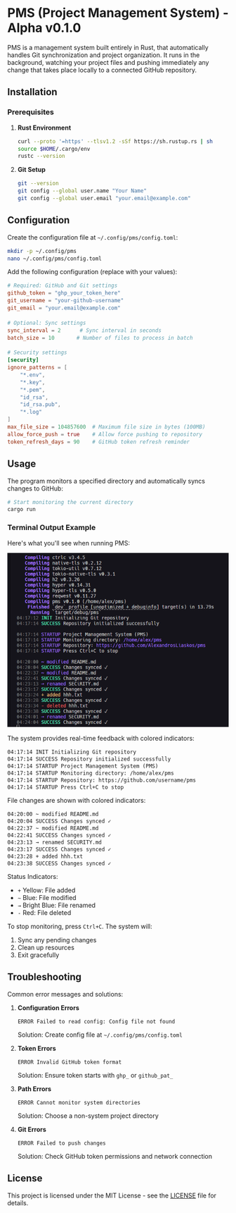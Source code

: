 # PMS (Project Management System) - Alpha v0.1.0

PMS is a management system built entirely in Rust, that automatically handles Git synchronization and project organization. It runs in the background, watching your project files and pushing immediately any change that takes place locally to a connected GitHub repository.

## Installation

### Prerequisites

1. **Rust Environment**
   ```bash
   curl --proto '=https' --tlsv1.2 -sSf https://sh.rustup.rs | sh
   source $HOME/.cargo/env
   rustc --version  
   ```

2. **Git Setup**
   ```bash
   git --version  
   git config --global user.name "Your Name"
   git config --global user.email "your.email@example.com"
   ```


## Configuration

Create the configuration file at `~/.config/pms/config.toml`:

```bash
mkdir -p ~/.config/pms
nano ~/.config/pms/config.toml
```

Add the following configuration (replace with your values):

```toml
# Required: GitHub and Git settings
github_token = "ghp_your_token_here"
git_username = "your-github-username"
git_email = "your.email@example.com"

# Optional: Sync settings
sync_interval = 2      # Sync interval in seconds
batch_size = 10       # Number of files to process in batch

# Security settings
[security]
ignore_patterns = [
    "*.env",
    "*.key",
    "*.pem",
    "id_rsa",
    "id_rsa.pub",
    "*.log"
]
max_file_size = 104857600  # Maximum file size in bytes (100MB)
allow_force_push = true    # Allow force pushing to repository
token_refresh_days = 90    # GitHub token refresh reminder
```

## Usage

The program monitors a specified directory and automatically syncs changes to GitHub:

```bash
# Start monitoring the current directory
cargo run
```

### Terminal Output Example

Here's what you'll see when running PMS:

![alt text](image.png)

The system provides real-time feedback with colored indicators:

```
04:17:14 INIT Initializing Git repository
04:17:14 SUCCESS Repository initialized successfully
04:17:14 STARTUP Project Management System (PMS)
04:17:14 STARTUP Monitoring directory: /home/alex/pms
04:17:14 STARTUP Repository: https://github.com/username/pms
04:17:14 STARTUP Press Ctrl+C to stop
```

File changes are shown with colored indicators:
```
04:20:00 ~ modified README.md
04:20:04 SUCCESS Changes synced ✓
04:22:37 ~ modified README.md
04:22:41 SUCCESS Changes synced ✓
04:23:13 → renamed SECURITY.md
04:23:17 SUCCESS Changes synced ✓
04:23:28 + added hhh.txt
04:23:38 SUCCESS Changes synced ✓
```

Status Indicators:
- `+` Yellow: File added
- `~` Blue: File modified
- `→` Bright Blue: File renamed
- `-` Red: File deleted

To stop monitoring, press `Ctrl+C`. The system will:
1. Sync any pending changes
2. Clean up resources
3. Exit gracefully

## Troubleshooting

Common error messages and solutions:

1. **Configuration Errors**
   ```
   ERROR Failed to read config: Config file not found
   ```
   Solution: Create config file at `~/.config/pms/config.toml`

2. **Token Errors**
   ```
   ERROR Invalid GitHub token format
   ```
   Solution: Ensure token starts with `ghp_` or `github_pat_`

3. **Path Errors**
   ```
   ERROR Cannot monitor system directories
   ```
   Solution: Choose a non-system project directory

4. **Git Errors**
   ```
   ERROR Failed to push changes
   ```
   Solution: Check GitHub token permissions and network connection

## License

This project is licensed under the MIT License - see the [LICENSE](LICENSE) file for details.
